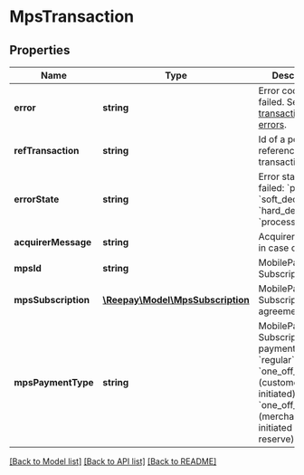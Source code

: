 # MpsTransaction

## Properties
Name | Type | Description | Notes
------------ | ------------- | ------------- | -------------
**error** | **string** | Error code if failed. See [transaction errors](https://reference.reepay.com/api/#transaction-errors). | [optional] 
**refTransaction** | **string** | Id of a possible referenced transaction | [optional] 
**errorState** | **string** | Error state if failed: &#x60;pending&#x60;, &#x60;soft_declined&#x60;, &#x60;hard_declined&#x60; or &#x60;processing_error&#x60; | [optional] 
**acquirerMessage** | **string** | Acquirer message in case of error | [optional] 
**mpsId** | **string** | MobilePay Subscriptions id | 
**mpsSubscription** | [**\Reepay\Model\MpsSubscription**](MpsSubscription.md) | MobilePay Subscriptions agreement | 
**mpsPaymentType** | **string** | MobilePay Subscriptions payment type: &#x60;regular&#x60;, &#x60;one_off_cit&#x60; (customer initiated), &#x60;one_off_mit&#x60; (merchant initiated auto reserve) | 

[[Back to Model list]](../README.md#documentation-for-models) [[Back to API list]](../README.md#documentation-for-api-endpoints) [[Back to README]](../README.md)


